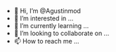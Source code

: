 - 👋 Hi, I’m @Agustinmod
- 👀 I’m interested in ...
- 🌱 I’m currently learning ...
- 💞️ I’m looking to collaborate on ...
- 📫 How to reach me ...

<!---
Agustinmod/Agustinmod is a ✨ special ✨ repository because its `README.md` (this file) appears on your GitHub profile.
You can click the Preview link to take a look at your changes.
--->
